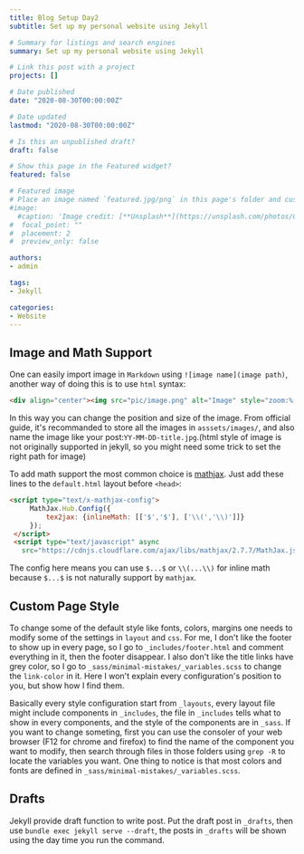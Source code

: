 ```yaml
---
title: Blog Setup Day2
subtitle: Set up my personal website using Jekyll

# Summary for listings and search engines
summary: Set up my personal website using Jekyll

# Link this post with a project
projects: []

# Date published
date: "2020-08-30T00:00:00Z"

# Date updated
lastmod: "2020-08-30T00:00:00Z"

# Is this an unpublished draft?
draft: false

# Show this page in the Featured widget?
featured: false

# Featured image
# Place an image named `featured.jpg/png` in this page's folder and customize its options here.
#image:
  #caption: 'Image credit: [**Unsplash**](https://unsplash.com/photos/CpkOjOcXdUY)'
#  focal_point: ""
#  placement: 2
#  preview_only: false

authors:
- admin

tags:
- Jekyll

categories:
- Website
---
```



## Image and Math Support

One can easily import image in `Markdown` using `![image name](image path)`, another way of doing this is to use `html` syntax:
```html
<div align="center"><img src="pic/image.png" alt="Image" style="zoom:%;" /></div>
```
In this way you can change the position and size of the image. From official guide, it's recommanded to store all the images in `asssets/images/`, and also name the image like your post:`YY-MM-DD-title.jpg`.(html style of image is not originally supported in jekyll, so you might need some trick to set the right path for image)

To add math support the most common choice is [mathjax](https://www.mathjax.org/). Just add these lines to the `default.html` layout before `<head>`:
```html
<script type="text/x-mathjax-config">
     MathJax.Hub.Config({
         tex2jax: {inlineMath: [['$','$'], ['\\(','\\)']]}
     });
 </script>
 <script type="text/javascript" async
   src="https://cdnjs.cloudflare.com/ajax/libs/mathjax/2.7.7/MathJax.js?config=TeX-MML-AM_CHTML">
```
The config here means you can use `$...$` or `\\(...\\)` for inline math because `$...$` is not naturally support by `mathjax`.

## Custom Page Style

To change some of the default style like fonts, colors, margins one needs to modify some of the settings in `layout` and `css`. For me, I don't like the footer to show up in every page, so I go to `_includes/footer.html` and comment everything in it, then the footer disappear. I also don't like the title links have grey color, so I go to `_sass/minimal-mistakes/_variables.scss` to change the `link-color` in it. Here I won't explain every configuration's position to you, but show how I find them.

Basically every style configuration start from `_layouts`, every layout file might include components in `_includes`, the file in `_includes` tells what to show in every components, and the style of the components are in `_sass`. If you want to change someting, first you can use the consoler of your web browser (F12 for chrome and firefox) to find the name of the component you want to modify, then search through files in those folders using `grep -R` to locate the variables you want. One thing to notice is that most colors and fonts are defined in `_sass/minimal-mistakes/_variables.scss`.

## Drafts

Jekyll provide draft function to write post. Put the draft post in `_drafts`, then use `bundle exec jekyll serve --draft`, the posts in `_drafts` will be shown using the day time you run the command.

